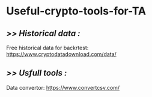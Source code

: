 # Useful-crypto-tools-for-TA
## _>> Historical data :_
Free historical data for backrtest: 
https://www.cryptodatadownload.com/data/




## _>> Usfull tools :_
Data convertor:
https://www.convertcsv.com/
